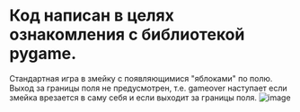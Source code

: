 # Код написан в целях ознакомления с библиотекой pygame.
Стандартная игра в змейку с появляющимися "яблоками" по полю.
Выход за границы поля не предусмотрен, т.е. gameover наступает если змейка врезается в саму себя и если выходит за границы поля.
![image](https://github.com/user-attachments/assets/b23e70a1-00ab-4f9f-be5b-0eea63b63832)

